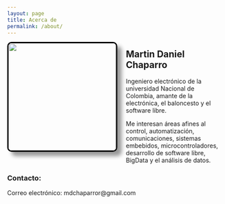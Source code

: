```yaml
---
layout: page
title: Acerca de
permalink: /about/
---
```

<style>
    #autor-img {
        border: 3px solid #000000;
        border-radius: 10px;
        box-shadow: #999 10px 10px 10px;
        float: left;
        margin-right: 20px;
        margin-bottom: 20px;
    }
</style>

<!--[Foto]({{site.baseurl}}/images/autor.png)-->
<img id="autor-img" src="{{site.baseurl}}/images/autor.png" width="250" align="center">
<h2>Martin Daniel Chaparro</h2>
Ingeniero electrónico de la universidad Nacional de Colombia, amante de la electrónica, el baloncesto y el software libre.

Me interesan áreas afines al control, automatización, comunicaciones, sistemas embebidos, microcontroladores, desarrollo de software libre, BigData y el análisis de datos.
<h3>Contacto:</h3>
Correo electrónico: <span class="label label-info"> mdchaparror@gmail.com </span>
